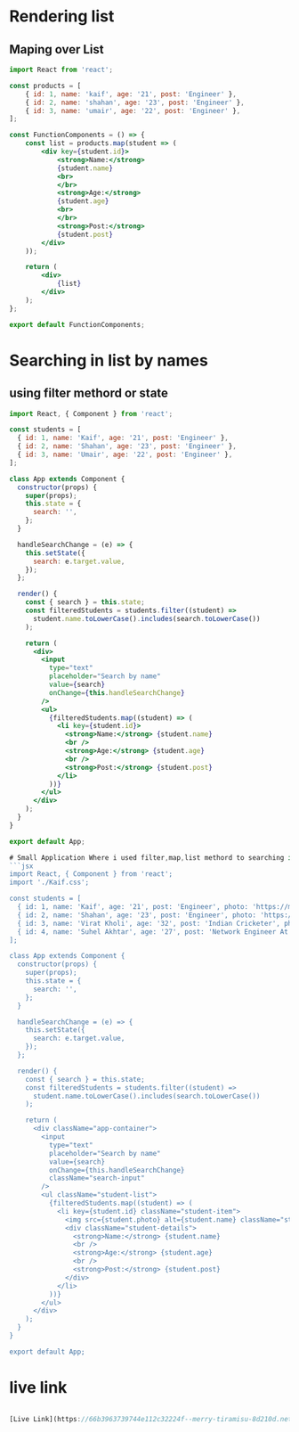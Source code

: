 # Rendering list 
## Maping over List
```jsx
import React from 'react';

const products = [
    { id: 1, name: 'kaif', age: '21', post: 'Engineer' },
    { id: 2, name: 'shahan', age: '23', post: 'Engineer' },
    { id: 3, name: 'umair', age: '22', post: 'Engineer' },
];

const FunctionComponents = () => {
    const list = products.map(student => (
        <div key={student.id}>
            <strong>Name:</strong>
            {student.name}
            <br>
            </br>
            <strong>Age:</strong>
            {student.age}
            <br>
            </br>
            <strong>Post:</strong>
            {student.post}
        </div>
    ));

    return (
        <div>
            {list}
        </div>
    );
};

export default FunctionComponents;

```

# Searching in list by names 
## using filter methord or state
```jsx
import React, { Component } from 'react';

const students = [
  { id: 1, name: 'Kaif', age: '21', post: 'Engineer' },
  { id: 2, name: 'Shahan', age: '23', post: 'Engineer' },
  { id: 3, name: 'Umair', age: '22', post: 'Engineer' },
];

class App extends Component {
  constructor(props) {
    super(props);
    this.state = {
      search: '',
    };
  }

  handleSearchChange = (e) => {
    this.setState({
      search: e.target.value,
    });
  };

  render() {
    const { search } = this.state;
    const filteredStudents = students.filter((student) =>
      student.name.toLowerCase().includes(search.toLowerCase())
    );

    return (
      <div>
        <input
          type="text"
          placeholder="Search by name"
          value={search}
          onChange={this.handleSearchChange}
        />
        <ul>
          {filteredStudents.map((student) => (
            <li key={student.id}>
              <strong>Name:</strong> {student.name}
              <br />
              <strong>Age:</strong> {student.age}
              <br />
              <strong>Post:</strong> {student.post}
            </li>
          ))}
        </ul>
      </div>
    );
  }
}

export default App;

# Small Application Where i used filter,map,list methord to searching in the list
```jsx
import React, { Component } from 'react';
import './Kaif.css';

const students = [
  { id: 1, name: 'Kaif', age: '21', post: 'Engineer', photo: 'https://media.licdn.com/dms/image/D5603AQFKefkmAn4mwA/profile-displayphoto-shrink_400_400/0/1702370273805?e=1728518400&v=beta&t=MLdSo72apoKn0Fpj8vGete1_aoRp5DTTX_i3xgqqUt8' },
  { id: 2, name: 'Shahan', age: '23', post: 'Engineer', photo: 'https://media.licdn.com/dms/image/D4D03AQF03T5ATeQ9YA/profile-displayphoto-shrink_100_100/0/1679203253201?e=1728518400&v=beta&t=RcljwuY9ufIC7CqKNm_OKLX22Obxxnb7VUzKzNiCDhs' },
  { id: 3, name: 'Virat Kholi', age: '32', post: 'Indian Cricketer', photo: 'https://upload.wikimedia.org/wikipedia/commons/thumb/9/9b/Virat_Kohli_in_PMO_New_Delhi.jpg/220px-Virat_Kohli_in_PMO_New_Delhi.jpg' },
  { id: 4, name: 'Suhel Akhtar', age: '27', post: 'Network Engineer At Airtel ', photo: 'https://media.licdn.com/dms/image/D5635AQGmRQIoIkN-tw/profile-framedphoto-shrink_100_100/0/1720798445516?e=1723651200&v=beta&t=hPere8vleL4F42bTQh7s6kywzwHv9c94imNkErJSstM' },
];

class App extends Component {
  constructor(props) {
    super(props);
    this.state = {
      search: '',
    };
  }

  handleSearchChange = (e) => {
    this.setState({
      search: e.target.value,
    });
  };

  render() {
    const { search } = this.state;
    const filteredStudents = students.filter((student) =>
      student.name.toLowerCase().includes(search.toLowerCase())
    );

    return (
      <div className="app-container">
        <input
          type="text"
          placeholder="Search by name"
          value={search}
          onChange={this.handleSearchChange}
          className="search-input"
        />
        <ul className="student-list">
          {filteredStudents.map((student) => (
            <li key={student.id} className="student-item">
              <img src={student.photo} alt={student.name} className="student-photo" />
              <div className="student-details">
                <strong>Name:</strong> {student.name}
                <br />
                <strong>Age:</strong> {student.age}
                <br />
                <strong>Post:</strong> {student.post}
              </div>
            </li>
          ))}
        </ul>
      </div>
    );
  }
}

export default App;


```
# live link 
```jsx

[Live Link](https://66b3963739744e112c32224f--merry-tiramisu-8d210d.netlify.app/)

```
